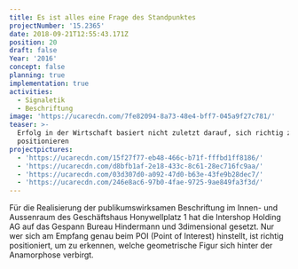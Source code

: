 ```yaml
---
title: Es ist alles eine Frage des Standpunktes
projectNumber: '15.2365'
date: 2018-09-21T12:55:43.171Z
position: 20
draft: false
Year: '2016'
concept: false
planning: true
implementation: true
activities:
  - Signaletik
  - Beschriftung
image: 'https://ucarecdn.com/7fe82094-8a73-48e4-bff7-045a9f27c781/'
teaser: >-
  Erfolg in der Wirtschaft basiert nicht zuletzt darauf, sich richtig zu
  positionieren
projectpictures:
  - 'https://ucarecdn.com/15f27f77-eb48-466c-b71f-fffbd1ff8186/'
  - 'https://ucarecdn.com/d8bfb1af-2e18-433c-8c61-28ec716fc9aa/'
  - 'https://ucarecdn.com/03d307d0-a092-47d0-b63e-43fe9b28dec7/'
  - 'https://ucarecdn.com/246e8ac6-97b0-4fae-9725-9ae849fa3f3d/'
---
```

Für die Realisierung der publikumswirksamen Beschriftung im Innen- und Aussenraum des Geschäftshaus Honywellplatz 1 hat die Intershop Holding AG auf das Gespann Bureau Hindermann und 3dimensional gesetzt. Nur wer sich am Empfang genau beim POI (Point of Interest) hinstellt, ist richtig positioniert, um zu erkennen, welche geometrische Figur sich hinter der Anamorphose verbirgt.
